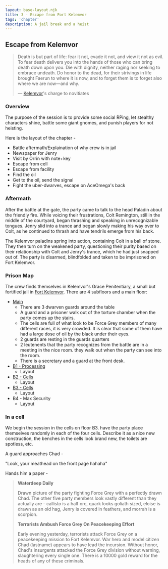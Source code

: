 ```yaml
---
layout: base-layout.njk
title: 3 - Escape from Fort Kelemvor
tags: 'chapter'
description: A jail break and a heist
---
```


## Escape from Kelemvor

<blockquote>
Death is but part of life: fear it not, evade it not, and view it not as evil. To fear death delivers you into the hands of those who can bring death down upon you. Die with dignity, neither raging nor seeking to embrace undeath. Do honor to the dead, for their strivings in life brought Faerun to where it is now, and to forget them is to forget also where we are now—and why.

— [Kelemvor](https://forgottenrealms.fandom.com/wiki/Kelemvor)'s charge to novitiates
</blockquote>

### Overview

The purpose of the session is to provide some social RPing, let stealthy characters shine, battle some giant gnomes, and punish players for not heisting.

Here is the layout of the chapter - 

 - Battle aftermath/Explaination of why crew is in jail
 - Newspaper for Jenry
 - Visit by Orrin with note+key
 - Escape from cell
 - Escape from facility
 - Find the oil
 - Get to the oil, send the signal
 - Fight the uber-dwarves, escape on AceOmega's back

### Aftermath

After the battle at the gate, the party came to talk to the head Paladin about the friendly fire. While voicing their frustrations, Colt Remington, still in the middle of the courtyard, began thrashing and speaking in unrecognizable tongues. Jenry slid into a trance and began slowly making his way over to Colt, as he continued to thrash and have tendrils emerge from his back. 

The Kelemvor paladins spring into action, containing Colt in a ball of stone. They then turn on the weakened party, questioning their purity based on their relationship with Colt and Jenry's trance, which he had just snapped out of. The party is disarmed, blindfolded and taken to be imprisoned on Fort Kelemvor. 

### Prison Map

The crew finds themselves in Kelemvor's Grace Penitentiary, a small but fortified jail in [Fort Kelemvor](/assets/jail.jpeg). There are 4 subfloors and a main floor:
 - [Main](/assets/jail.jpeg)
    - There are 3 dwarven guards around the table
    - A guard and a prisoner walk out of the torture chamber when the party comes up the stairs. 
    - The cells are full of what look to be Force Grey members of many different races, it is very crowded. It is clear that some of them have had a large dose of oil by the black under their eyes.
    - 2 guards are resting in the guards quarters
    - 2 leutenents that the party recognizes from the battle are in a meeting in the nice room. they walk out when the party can see into the room.
    - There is a secretary and a guard at the front desk. 
 - [B1 - Processing](/assets/processing.png)
   - Layout
 - [B2 - Cells](/assets/jail_floor_2_3.png)
   - Layout
 - [B3 - Cells](/assets/jail_floor_2_3.png)
   - Layout
 - B4 - Max Security
   - Layout

### In a cell

We begin the session in the cells on floor B3. have the party place themselves randomly in each of the four cells. Describe it as a nice new construction, the benches in the cells look brand new, the toilets are spotless, etc. 

A guard approaches Chad - 

"Look, your meathead on the front page hahaha"

Hands him a paper - 

<blockquote>
<b>Waterdeep Daily</b>

Drawn picture of the party fighting Force Grey with a perfectly drawn Chad. The other five party members look vastly different than they actually are - callisto is a half orc, quark looks goliath sized, eloise is drawn as an old hag, Jenry is covered in feathers, and morrah is a scorpion. 

<b>Terrorists Ambush Force Grey On Peacekeeping Effort</b>

Early evening yesterday, terrorists attack Force Grey on a peacekeeping mission to Fort Kelemvor. War hero and model citizen Chad (lastname) appears to have lead the incursion. Without honor, Chad's insurgents attacked the Force Grey division without warning, slaughtering every single one. There is a 10000 gold reward for the heads of any of these criminals. 

<b></b>


</blockquote>
